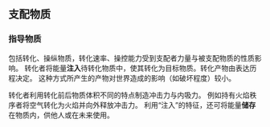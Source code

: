 ## 支配物质
### 指导物质
包括转化、操纵物质，转化速率、操控能力受到支配者力量与被支配物质的性质影响。
转化者将能量**注入**待转化物质中，使其转化为目标物质。转化产物由表达历程决定。
这种方式所产生的产物对世界造成的影响（如破坏程度）较小。

转化者利用转化前后物质体积不同的特点制造冲击力与内吸力。
例如持有火焰秩序者将空气转化为火焰并向外释放冲击力。
利用“注入”的特征，还可将能量**储存**在物质内，供他人或在未来使用。
